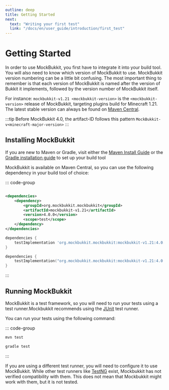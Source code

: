 ```yaml
---
outline: deep
title: Getting Started
next:
  text: "Writing your first test"
  link: "/docs/en/user_guide/introduction/first_test"
---
```


# Getting Started

In order to use MockBukkit, you first have to integrate it into your build tool.
You will also need to know which version of MockBukkit to use.
MockBukkit version numbering can be a little bit confusing.
The most important thing to remember is that each version of MockBukkit is named
after the version of Bukkit it implements, followed by the version number of
MockBukkit itself.

For instance: `mockbukkit-v1.21 <mockbukkit-version>` is the
`<mockbukkit-version>` release of MockBukkit, targeting plugins build for
Minecraft 1.21. The latest stable version can always be found on
[Maven Central](https://search.maven.org/search?q=MockBukkit).

:::tip
Before MockBukkit 4.0, the artifact-ID follows this pattern `MockBukkit-v<minecraft-major-version>`
:::

## Installing MockBukkit

If you are new to Maven or Gradle, visit either
the [Maven Install Guide](https://maven.apache.org/install.html) or
the [Gradle installation guide](https://docs.gradle.org/current/userguide/installation.html)
to set up your build tool

MockBukkit is available on Maven Central, so you can use the following
dependency in your build tool of choice:

::: code-group

```xml [Maven]

<dependencies>
    <dependency>
        <groupId>org.mockbukkit.mockbukkit</groupId>
        <artifactId>mockbukkit-v1.21</artifactId>
        <version>4.0.0</version>
        <scope>test</scope>
    </dependency>
</dependencies>
```

```groovy [Gradle]
dependencies {
    testImplementation 'org.mockbukkit.mockbukkit:mockbukkit-v1.21:4.0.0'
}
```

```kotlin [Gradle Kotlin DSL]
dependencies {
    testImplementation("org.mockbukkit.mockbukkit:mockbukkit-v1.21:4.0.0")
}
```

:::

## Running MockBukkit

MockBukkit is a test framework, so you will need to run your tests using a test
runner.Mockbukkit recommends using the
[JUnit](https://junit.org/junit5/) test runner.

You can run your tests using the following command:

::: code-group

```bash [Maven]
mvn test
```

```bash [Gradle]
gradle test
```

:::

If you are using a different test runner,
you will need to configure it to use MockBukkit.
While other test runners like [TestNG](https://testng.org/) exist,
Mockbukkit has not verified compatibility with them. This does not mean that
Mockbukkit might work with them, but it is not tested.
